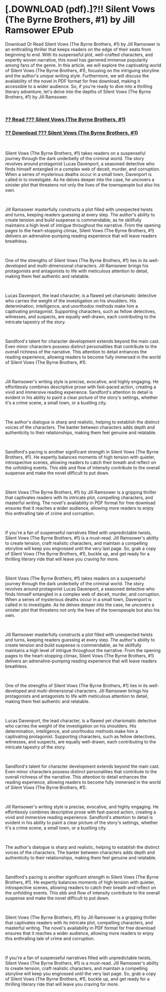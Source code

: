 # [.DOWNLOAD (pdf).]?!! Silent Vows (The Byrne Brothers, #1) by Jill Ramsower EPub

<p>Download Or Read Silent Vows (The Byrne Brothers, #1) by Jill Ramsower is an enthralling thriller that keeps readers on the edge of their seats from beginning to end. With its suspenseful plot, well-crafted characters, and expertly woven narrative, this novel has garnered immense popularity among fans of the genre. In this article, we will explore the captivating world of Silent Vows (The Byrne Brothers, #1), focusing on the intriguing storyline and the author's unique writing style. Furthermore, we will discuss the availability of the novel in PDF format for free download, making it accessible to a wider audience. So, if you're ready to dive into a thrilling literary adventure, let's delve into the depths of Silent Vows (The Byrne Brothers, #1) by Jill Ramsower.</p>
<p>&nbsp;</p>

### [?? Read ??? Silent Vows (The Byrne Brothers, #1)](https://pdfworldcenter.com/?book=61425509)

### [?? Download ??? Silent Vows (The Byrne Brothers, #1)](https://pdfworldcenter.com/?book=61425509)

<p>&nbsp;</p>
<p>Silent Vows (The Byrne Brothers, #1) takes readers on a suspenseful journey through the dark underbelly of the criminal world. The story revolves around protagonist Lucas Davenport, a seasoned detective who finds himself entangled in a complex web of deceit, murder, and corruption. When a series of mysterious deaths occur in a small town, Davenport is called in to investigate. As he delves deeper into the case, he uncovers a sinister plot that threatens not only the lives of the townspeople but also his own.</p>
<p>&nbsp;</p>
<p>Jill Ramsower masterfully constructs a plot filled with unexpected twists and turns, keeping readers guessing at every step. The author's ability to create tension and build suspense is commendable, as he skillfully maintains a high level of intrigue throughout the narrative. From the opening pages to the heart-stopping climax, Silent Vows (The Byrne Brothers, #1) delivers an adrenaline-pumping reading experience that will leave readers breathless.</p>
<p>&nbsp;</p>
<p>One of the strengths of Silent Vows (The Byrne Brothers, #1) lies in its well-developed and multi-dimensional characters. Jill Ramsower brings his protagonists and antagonists to life with meticulous attention to detail, making them feel authentic and relatable.</p>
<p>&nbsp;</p>
<p>Lucas Davenport, the lead character, is a flawed yet charismatic detective who carries the weight of the investigation on his shoulders. His determination, intelligence, and unorthodox methods make him a captivating protagonist. Supporting characters, such as fellow detectives, witnesses, and suspects, are equally well-drawn, each contributing to the intricate tapestry of the story.</p>
<p>&nbsp;</p>
<p>Sandford's talent for character development extends beyond the main cast. Even minor characters possess distinct personalities that contribute to the overall richness of the narrative. This attention to detail enhances the reading experience, allowing readers to become fully immersed in the world of Silent Vows (The Byrne Brothers, #1).</p>
<p>&nbsp;</p>
<p>Jill Ramsower's writing style is precise, evocative, and highly engaging. He effortlessly combines descriptive prose with fast-paced action, creating a vivid and immersive reading experience. Sandford's attention to detail is evident in his ability to paint a clear picture of the story's settings, whether it's a crime scene, a small town, or a bustling city.</p>
<p>&nbsp;</p>
<p>The author's dialogue is sharp and realistic, helping to establish the distinct voices of the characters. The banter between characters adds depth and authenticity to their relationships, making them feel genuine and relatable.</p>
<p>&nbsp;</p>
<p>Sandford's pacing is another significant strength in Silent Vows (The Byrne Brothers, #1). He expertly balances moments of high tension with quieter, introspective scenes, allowing readers to catch their breath and reflect on the unfolding events. This ebb and flow of intensity contribute to the overall suspense and make the novel difficult to put down.</p>
<p>&nbsp;</p>
<p>Silent Vows (The Byrne Brothers, #1) by Jill Ramsower is a gripping thriller that captivates readers with its intricate plot, compelling characters, and masterful writing. The novel's availability in PDF format for free download ensures that it reaches a wider audience, allowing more readers to enjoy this enthralling tale of crime and corruption.</p>
<p>&nbsp;</p>
<p>If you're a fan of suspenseful narratives filled with unpredictable twists, Silent Vows (The Byrne Brothers, #1) is a must-read. Jill Ramsower's ability to create tension, craft realistic characters, and maintain a compelling storyline will keep you engrossed until the very last page. So, grab a copy of Silent Vows (The Byrne Brothers, #1), buckle up, and get ready for a thrilling literary ride that will leave you craving for more.</p>
<p>&nbsp;</p>
<p>Silent Vows (The Byrne Brothers, #1) takes readers on a suspenseful journey through the dark underbelly of the criminal world. The story revolves around protagonist Lucas Davenport, a seasoned detective who finds himself entangled in a complex web of deceit, murder, and corruption. When a series of mysterious deaths occur in a small town, Davenport is called in to investigate. As he delves deeper into the case, he uncovers a sinister plot that threatens not only the lives of the townspeople but also his own.</p>
<p>&nbsp;</p>
<p>Jill Ramsower masterfully constructs a plot filled with unexpected twists and turns, keeping readers guessing at every step. The author's ability to create tension and build suspense is commendable, as he skillfully maintains a high level of intrigue throughout the narrative. From the opening pages to the heart-stopping climax, Silent Vows (The Byrne Brothers, #1) delivers an adrenaline-pumping reading experience that will leave readers breathless.</p>
<p>&nbsp;</p>
<p>One of the strengths of Silent Vows (The Byrne Brothers, #1) lies in its well-developed and multi-dimensional characters. Jill Ramsower brings his protagonists and antagonists to life with meticulous attention to detail, making them feel authentic and relatable.</p>
<p>&nbsp;</p>
<p>Lucas Davenport, the lead character, is a flawed yet charismatic detective who carries the weight of the investigation on his shoulders. His determination, intelligence, and unorthodox methods make him a captivating protagonist. Supporting characters, such as fellow detectives, witnesses, and suspects, are equally well-drawn, each contributing to the intricate tapestry of the story.</p>
<p>&nbsp;</p>
<p>Sandford's talent for character development extends beyond the main cast. Even minor characters possess distinct personalities that contribute to the overall richness of the narrative. This attention to detail enhances the reading experience, allowing readers to become fully immersed in the world of Silent Vows (The Byrne Brothers, #1).</p>
<p>&nbsp;</p>
<p>Jill Ramsower's writing style is precise, evocative, and highly engaging. He effortlessly combines descriptive prose with fast-paced action, creating a vivid and immersive reading experience. Sandford's attention to detail is evident in his ability to paint a clear picture of the story's settings, whether it's a crime scene, a small town, or a bustling city.</p>
<p>&nbsp;</p>
<p>The author's dialogue is sharp and realistic, helping to establish the distinct voices of the characters. The banter between characters adds depth and authenticity to their relationships, making them feel genuine and relatable.</p>
<p>&nbsp;</p>
<p>Sandford's pacing is another significant strength in Silent Vows (The Byrne Brothers, #1). He expertly balances moments of high tension with quieter, introspective scenes, allowing readers to catch their breath and reflect on the unfolding events. This ebb and flow of intensity contribute to the overall suspense and make the novel difficult to put down.</p>
<p>&nbsp;</p>
<p>Silent Vows (The Byrne Brothers, #1) by Jill Ramsower is a gripping thriller that captivates readers with its intricate plot, compelling characters, and masterful writing. The novel's availability in PDF format for free download ensures that it reaches a wider audience, allowing more readers to enjoy this enthralling tale of crime and corruption.</p>
<p>&nbsp;</p>
<p>If you're a fan of suspenseful narratives filled with unpredictable twists, Silent Vows (The Byrne Brothers, #1) is a must-read. Jill Ramsower's ability to create tension, craft realistic characters, and maintain a compelling storyline will keep you engrossed until the very last page. So, grab a copy of Silent Vows (The Byrne Brothers, #1), buckle up, and get ready for a thrilling literary ride that will leave you craving for more.</p>
<p>&nbsp;</p>
